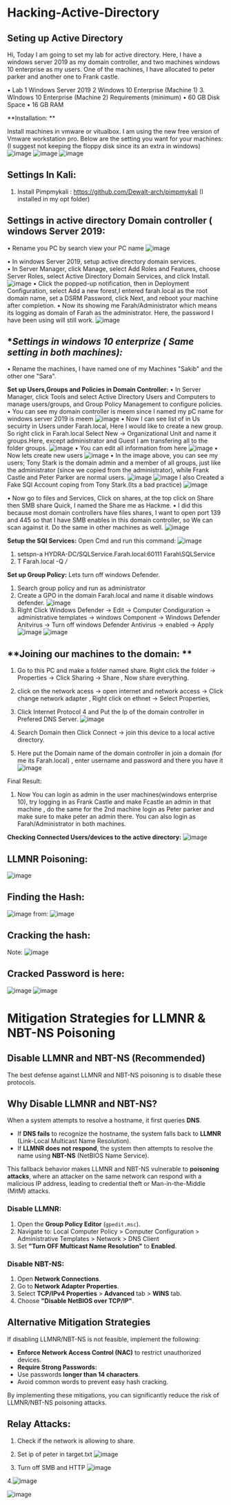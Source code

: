 # Hacking-Active-Directory

**Seting up Active Directory**
---------

 Hi, Today I am going to set my lab for active directory. Here, I have a windows server 2019 as my domain controller, and two machines windows 10 enterprise as my users. One of the machines, I have allocated to peter parker and another one to Frank castle. 
 
• Lab
1 Windows Server 2019
2 Windows 10 Enterprise (Machine 1)
3. WIndows 10 Enterprise (Machine 2) 
Requirements (minimum)
• 60 GB Disk Space
• 16 GB RAM

**Installation: **

Install machines in vmware or vitualbox. I am using the new free version of Vmware workstation pro. Below are the setting you want for your machines: 
(I suggest not keeping the floppy disk since its an extra in windows)
![image](https://github.com/user-attachments/assets/31080a4a-5aa9-4445-a509-24538497e76b)
![image](https://github.com/user-attachments/assets/8feaaab0-2423-4ce7-b25d-f28c071075cf)
![image](https://github.com/user-attachments/assets/01cdc2da-a693-457a-a310-a372512db347)

**Settings In Kali:**
-------------
1. Install Pimpmykali : https://github.com/Dewalt-arch/pimpmykali (I installed in my opt folder)

**Settings in active directory Domain controller ( windows Server 2019:**
------
• Rename you PC by search view your PC name 
![image](https://github.com/user-attachments/assets/9d0e298a-fd29-4e17-9f2c-880ffd4706cd)

• In windows Server 2019, setup active directory domain services.  
• In Server Manager, click Manage, select Add Roles and Features, choose Server Roles, select Active Directory Domain Services, and click Install.
![image](https://github.com/user-attachments/assets/a1f726ef-f542-43b3-a7c6-b8c4749694cb)
• Click the popped-up notification, then in Deployment Configuration, select Add a new forest,I entered farah.local as the root domain name, set a DSRM Password, click Next, and reboot your machine after completion.
• Now its showing me Farah/Administrator which means its logging as domain of Farah as the administrator. Here, the password I have been using will still work.
![image](https://github.com/user-attachments/assets/f4a4a5e1-6bed-4bb4-a5e6-e7174b7eb9bd)

**Settings in  windows 10 enterprize ( Same setting in both machines):*
------------------------
• Rename the machines, I have named one of my Machines "Sakib" and the other one "Sara".

**Set up Users,Groups and Policies in Domain Controller:**
• In Server Manager, click Tools and select Active Directory Users and Computers to manage users/groups, and Group Policy Management to configure policies.
• You can see my domain controller is meem since I named my pC name for windows server 2019 is meem
 ![image](https://github.com/user-attachments/assets/c9c3e191-5755-44f0-9c47-ab8a9dc11174)
 • Now I can see list of in Us secuirty in Users under Farah.local, Here I would like to create a new group. So right click in Farah.local Select New -> Organizational Unit and name it groups.Here, except administrator and Guest I am transfering all to the folder groups.
 ![image](https://github.com/user-attachments/assets/25c568c7-ee7f-4b0d-8320-d3736c2fbd89)
• You can edit all information from here
![image](https://github.com/user-attachments/assets/0eea9b07-7cef-47b2-b1c3-ed539228a856)
• Now lets create new users
![image](https://github.com/user-attachments/assets/426dc528-2ac5-40fb-88a6-3c53690f065f)
• In the image above, you can see my users; Tony Stark is the domain admin and a member of all groups, just like the administrator (since we copied from the administrator), while Frank Castle and Peter Parker are normal users. 
![image](https://github.com/user-attachments/assets/7b780efe-3f95-4139-be93-7320e1ce9869)
![image](https://github.com/user-attachments/assets/440ee4f5-af60-4bd4-9e9b-43d4e0941c84)
I also Created a Fake SQl Account coping from Tony Stark.(Its a bad practice)
![image](https://github.com/user-attachments/assets/49e1eae7-c336-4757-99e6-89c157cb68ee)

• Now go to files and Services, Click on shares, at the top click on Share then SMB share Quick, I named the Share me as Hackme.
•  I did this because most domain controllers have files shares, I want to open port 139 and 445 so that I have SMB enables in this domain controller, so We can scan against it. Do the same in other machines as well.
![image](https://github.com/user-attachments/assets/97dca761-46d1-49cf-a4a9-3c41f7f929dc)

**Setup the SQl Services:**
Open Cmd and run this command: 
![image](https://github.com/user-attachments/assets/bfe8c083-4bd3-4888-8b64-a0d1259712d2)
1. setspn-a HYDRA-DC/SQLService.Farah.local:60111 Farah\SQLService
2. T Farah.local -Q */*

**Set up Group Policy:** 
Lets turn off windows Defender. 
1. Search group policy and run as administrator
2. Create a GPO in the domain Farah.local and name it disable windows defender.
![image](https://github.com/user-attachments/assets/e4284ac5-fbaf-4b50-a69f-eb7b6f769f07)
3. Right Click Windows Defender -> Edit -> Computer Condiguration -> administrative templates -> windows Component -> Windows Defender Anitvirus -> Turn off windows Defender Antivirus -> enabled -> Apply
![image](https://github.com/user-attachments/assets/95edc00e-4a7d-456a-b403-2eafb09f6f9d)
![image](https://github.com/user-attachments/assets/349cf94b-022d-4762-b2cd-2d2ef1fe9de5)


**Joining our machines to the domain: ** 
-----------
1. Go to this PC and make a folder named share. Right click the folder -> Properties -> Click Sharing -> Share , Now share everything. 
2. click on the network acess -> open internet and network access -> Click change network adapter , Right click on ethnet -> Select Properties,
3.  Click Internet Protocol 4 and Put the Ip of the domain controller in Prefered DNS Server.
![image](https://github.com/user-attachments/assets/2b499f07-b636-4c1a-8c73-1041c0c6e8a9)

4. Search Domain then Click Connect -> join this device to a local active directory.
5. Here put the Domain name of the domain controller  in join a domain (for me its Farah.local) , enter username and password and there you have it
![image](https://github.com/user-attachments/assets/b8891885-08e8-47b6-81d7-a509728af4a8)

Final Result: 
1. Now You can login as admin in the user machines(windows enterprise 10), try logging in as Frank Castle and make Fcastle an admin in that machine , do the same for the 2nd machine login as Peter parker and make sure to make peter an admin there. You can also login as Farah/Administrator in both machines. 

**Checking Connected Users/devices to the active directory:**
![image](https://github.com/user-attachments/assets/c99c2e39-b36a-428b-a5a4-5920a2b904e9)

**LLMNR Poisoning:** 
----------------------------------------------
![image](https://github.com/user-attachments/assets/06da6b8c-7536-4fc8-bb3e-83adb0b13f11)

Finding the Hash:
----------------------------
![image](https://github.com/user-attachments/assets/206f8562-5f5a-4589-bbc3-9f695981527b)
from:
![image](https://github.com/user-attachments/assets/48393623-fc22-42d4-83ab-d2effa75b2a6)

Cracking the hash:
------------------------------
Note: 
![image](https://github.com/user-attachments/assets/ff43987f-db9a-46ce-9166-b99b419ed069)

Cracked Password is here:
-------------------------------
![image](https://github.com/user-attachments/assets/4997b66f-d12f-4ab6-8b6a-d72034514810)
![image](https://github.com/user-attachments/assets/3e5ab67c-043d-4d9f-a56f-cb6deb318b4d)

# Mitigation Strategies for LLMNR & NBT-NS Poisoning

## Disable LLMNR and NBT-NS (Recommended)

The best defense against LLMNR and NBT-NS poisoning is to disable these protocols.

## Why Disable LLMNR and NBT-NS?

When a system attempts to resolve a hostname, it first queries **DNS**.  
- If **DNS fails** to recognize the hostname, the system falls back to **LLMNR** (Link-Local Multicast Name Resolution).  
- If **LLMNR does not respond**, the system then attempts to resolve the name using **NBT-NS** (NetBIOS Name Service).  

This fallback behavior makes LLMNR and NBT-NS vulnerable to **poisoning attacks**, where an attacker on the same network can respond with a malicious IP address, leading to credential theft or Man-in-the-Middle (MitM) attacks.

### Disable LLMNR:
1. Open the **Group Policy Editor** (`gpedit.msc`).
2. Navigate to:  Local Computer Policy > Computer Configuration > Administrative Templates > Network > DNS Client
3. Set **"Turn OFF Multicast Name Resolution"** to **Enabled**.

### Disable NBT-NS:
1. Open **Network Connections**.
2. Go to **Network Adapter Properties**.
3. Select **TCP/IPv4 Properties** > **Advanced** tab > **WINS** tab.
4. Choose **"Disable NetBIOS over TCP/IP"**.

## Alternative Mitigation Strategies

If disabling LLMNR/NBT-NS is not feasible, implement the following:

- **Enforce Network Access Control (NAC)** to restrict unauthorized devices.
- **Require Strong Passwords:**
- Use passwords **longer than 14 characters**.
- Avoid common words to prevent easy hash cracking.

By implementing these mitigations, you can significantly reduce the risk of LLMNR/NBT-NS poisoning attacks.

**Relay Attacks:**
---------------------------
1. Check if the network is allowing to share.
2. Set ip of peter in target.txt ![image](https://github.com/user-attachments/assets/d7f2b8f1-7df7-414c-855d-4f1f0c92688f)

3. Turn off SMB and HTTP
![image](https://github.com/user-attachments/assets/1a3ba50d-4a8f-4b93-85a9-3b155f7c6b25)

4.![image](https://github.com/user-attachments/assets/231402a1-c536-4984-8f95-2a8fa64d8a0e)


![image](https://github.com/user-attachments/assets/147f752a-bdbb-43c5-bd18-e0b4db414014)









